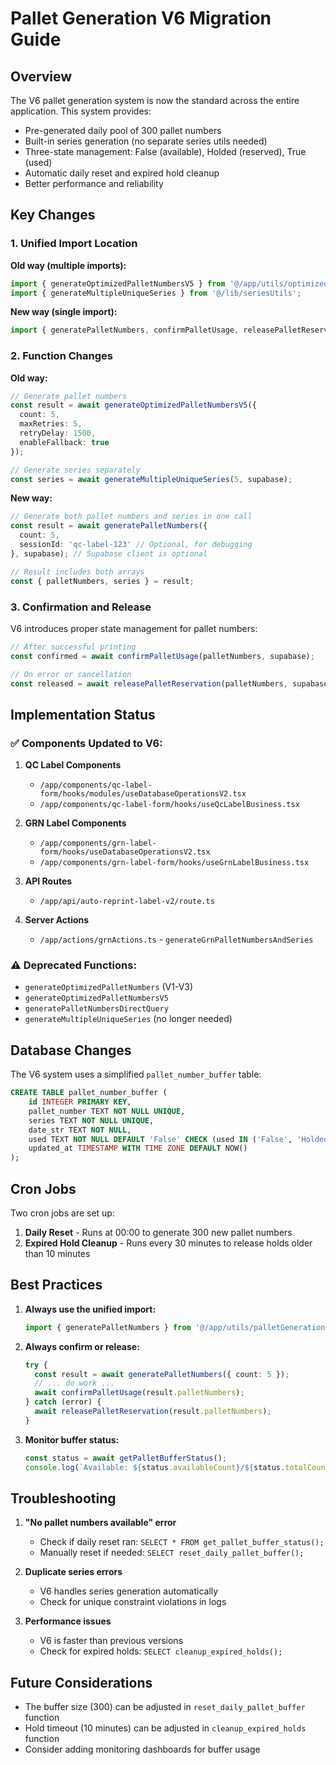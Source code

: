 # Pallet Generation V6 Migration Guide

## Overview

The V6 pallet generation system is now the standard across the entire application. This system provides:

- Pre-generated daily pool of 300 pallet numbers
- Built-in series generation (no separate series utils needed)
- Three-state management: False (available), Holded (reserved), True (used)
- Automatic daily reset and expired hold cleanup
- Better performance and reliability

## Key Changes

### 1. Unified Import Location

**Old way (multiple imports):**
```typescript
import { generateOptimizedPalletNumbersV5 } from '@/app/utils/optimizedPalletGenerationV5';
import { generateMultipleUniqueSeries } from '@/lib/seriesUtils';
```

**New way (single import):**
```typescript
import { generatePalletNumbers, confirmPalletUsage, releasePalletReservation } from '@/app/utils/palletGeneration';
```

### 2. Function Changes

**Old way:**
```typescript
// Generate pallet numbers
const result = await generateOptimizedPalletNumbersV5({
  count: 5,
  maxRetries: 5,
  retryDelay: 1500,
  enableFallback: true
});

// Generate series separately
const series = await generateMultipleUniqueSeries(5, supabase);
```

**New way:**
```typescript
// Generate both pallet numbers and series in one call
const result = await generatePalletNumbers({
  count: 5,
  sessionId: 'qc-label-123' // Optional, for debugging
}, supabase); // Supabase client is optional

// Result includes both arrays
const { palletNumbers, series } = result;
```

### 3. Confirmation and Release

V6 introduces proper state management for pallet numbers:

```typescript
// After successful printing
const confirmed = await confirmPalletUsage(palletNumbers, supabase);

// On error or cancellation
const released = await releasePalletReservation(palletNumbers, supabase);
```

## Implementation Status

### ✅ Components Updated to V6:

1. **QC Label Components**
   - `/app/components/qc-label-form/hooks/modules/useDatabaseOperationsV2.tsx`
   - `/app/components/qc-label-form/hooks/useQcLabelBusiness.tsx`

2. **GRN Label Components**
   - `/app/components/grn-label-form/hooks/useDatabaseOperationsV2.tsx`
   - `/app/components/grn-label-form/hooks/useGrnLabelBusiness.tsx`

3. **API Routes**
   - `/app/api/auto-reprint-label-v2/route.ts`

4. **Server Actions**
   - `/app/actions/grnActions.ts` - `generateGrnPalletNumbersAndSeries`

### ⚠️ Deprecated Functions:

- `generateOptimizedPalletNumbers` (V1-V3)
- `generateOptimizedPalletNumbersV5`
- `generatePalletNumbersDirectQuery`
- `generateMultipleUniqueSeries` (no longer needed)

## Database Changes

The V6 system uses a simplified `pallet_number_buffer` table:

```sql
CREATE TABLE pallet_number_buffer (
    id INTEGER PRIMARY KEY,
    pallet_number TEXT NOT NULL UNIQUE,
    series TEXT NOT NULL UNIQUE,
    date_str TEXT NOT NULL,
    used TEXT NOT NULL DEFAULT 'False' CHECK (used IN ('False', 'Holded', 'True')),
    updated_at TIMESTAMP WITH TIME ZONE DEFAULT NOW()
);
```

## Cron Jobs

Two cron jobs are set up:

1. **Daily Reset** - Runs at 00:00 to generate 300 new pallet numbers
2. **Expired Hold Cleanup** - Runs every 30 minutes to release holds older than 10 minutes

## Best Practices

1. **Always use the unified import:**
   ```typescript
   import { generatePalletNumbers } from '@/app/utils/palletGeneration';
   ```

2. **Always confirm or release:**
   ```typescript
   try {
     const result = await generatePalletNumbers({ count: 5 });
     // ... do work ...
     await confirmPalletUsage(result.palletNumbers);
   } catch (error) {
     await releasePalletReservation(result.palletNumbers);
   }
   ```

3. **Monitor buffer status:**
   ```typescript
   const status = await getPalletBufferStatus();
   console.log(`Available: ${status.availableCount}/${status.totalCount}`);
   ```

## Troubleshooting

1. **"No pallet numbers available" error**
   - Check if daily reset ran: `SELECT * FROM get_pallet_buffer_status();`
   - Manually reset if needed: `SELECT reset_daily_pallet_buffer();`

2. **Duplicate series errors**
   - V6 handles series generation automatically
   - Check for unique constraint violations in logs

3. **Performance issues**
   - V6 is faster than previous versions
   - Check for expired holds: `SELECT cleanup_expired_holds();`

## Future Considerations

- The buffer size (300) can be adjusted in `reset_daily_pallet_buffer` function
- Hold timeout (10 minutes) can be adjusted in `cleanup_expired_holds` function
- Consider adding monitoring dashboards for buffer usage